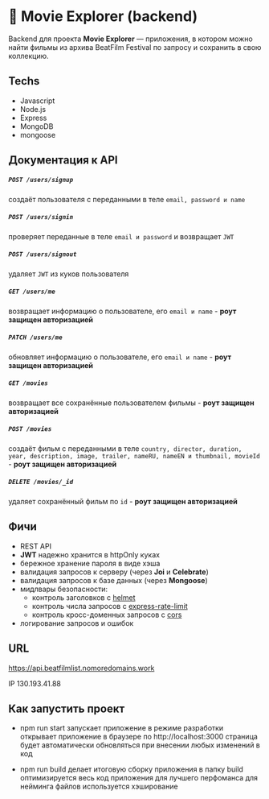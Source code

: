 # :popcorn: Movie Explorer (backend)

Backend для проекта **Movie Explorer** — приложения, в котором можно найти фильмы из архива BeatFilm Festival по запросу и сохранить в свою коллекцию.


## Techs

- Javascript
- Node.js
- Express
- MongoDB
- mongoose


## Документация к API

##### `POST /users/signup`
создаёт пользователя с переданными в теле `email, password и name`

##### `POST /users/signin` 
проверяет переданные в теле `email и password` и возвращает `JWT`

##### `POST /users/signout` 
удаляет `JWT` из куков пользователя 

##### `GET /users/me`
возвращает информацию о пользователе, его `email и name` - **роут защищен авторизацией**

##### `PATCH /users/me`
обновляет информацию о пользователе, его `email и name` - **роут защищен авторизацией**

##### `GET /movies`
возвращает все сохранённые пользователем фильмы - **роут защищен авторизацией**

##### `POST /movies`
создаёт фильм с переданными в теле `country, director, duration, year, description, image, trailer, nameRU, nameEN и thumbnail, movieId` - **роут защищен авторизацией**

##### `DELETE /movies/_id `
удаляет сохранённый фильм по `id` - **роут защищен авторизацией**


## Фичи
- REST API
- **JWT** надежно хранится в httpOnly куках
- бережное хранение пароля в виде хэша
- валидация запросов к серверу (через **Joi** и **Celebrate**)
- валидация запросов к базе данных (через **Mongoose**)
- мидлвары безопасности:
  - контроль заголовков с [helmet](https://www.npmjs.com/package/helmet)
  - контроль числа запросов с [express-rate-limit](https://www.npmjs.com/package/express-rate-limit)
  - контроль кросс-доменных запросов с [cors](https://www.npmjs.com/package/cors)
- логирование запросов и ошибок


## URL

https://api.beatfilmlist.nomoredomains.work

IP  130.193.41.88

## Как запустить проект

* npm run start
запускает приложение в режиме разработки
открывает приложение в браузере по http://localhost:3000
страница будет автоматически обновляться при внесении любых изменений в код

* npm run build
делает итоговую сборку приложения в папку build
оптимизируется весь код приложения для лучшего перфоманса
для нейминга файлов используется хэширование
